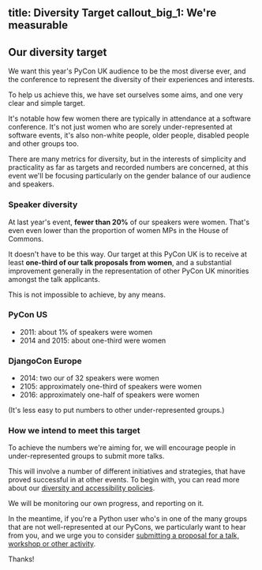 title: Diversity Target
callout_big_1: We're measurable
---

## Our diversity target

We want this year's PyCon UK audience to be the most diverse ever, and the conference to represent the diversity of
their experiences and interests.

To help us achieve this, we have set ourselves some aims, and one very clear and simple target.

It's notable how few women there are typically in attendance at a software conference. It's not just women who are
sorely under-represented at software events, it's also non-white people, older people, disabled people and other groups
too.

There are many metrics for diversity, but in the interests of simplicity and practicality as far as targets and
recorded numbers are concerned, at this event we'll be focusing particularly on the gender balance of our audience and
speakers.

### Speaker diversity

At last year's event, **fewer than 20%** of our speakers were women. That's even even lower than the proportion of
women MPs in the House of Commons.

It doesn't have to be this way. Our target at this PyCon UK is to receive at least **one-third of our talk proposals from women**, and a substantial improvement generally in the representation of other PyCon UK minorities amongst the talk applicants.

This is not impossible to achieve, by any means.

### PyCon US

* 2011: about 1% of speakers were women
* 2014 and 2015: about one-third were women


### DjangoCon Europe


* 2014: two our of 32 speakers were women
* 2105: approximately one-third of speakers were women
* 2016: approximately one-half of speakers were women


(It's less easy to put numbers to other under-represented groups.)

### How we intend to meet this target

To achieve the numbers we're aiming for, we will encourage people in under-represented groups to submit more talks.

This will involve a number of different initiatives and strategies, that have proved successful in at other events. To begin with, you can read more about our [diversity and accessibility policies](/diversity-accessibility-inclusion/).

We will be monitoring our own progress, and reporting on it.

In the meantime, if you're a Python user who's in one of the many groups that are not well-represented at our PyCons, we particularly want to hear from you, and we urge you to consider [submitting a proposal for a talk, workshop or other activity](/cfp/).

Thanks!
